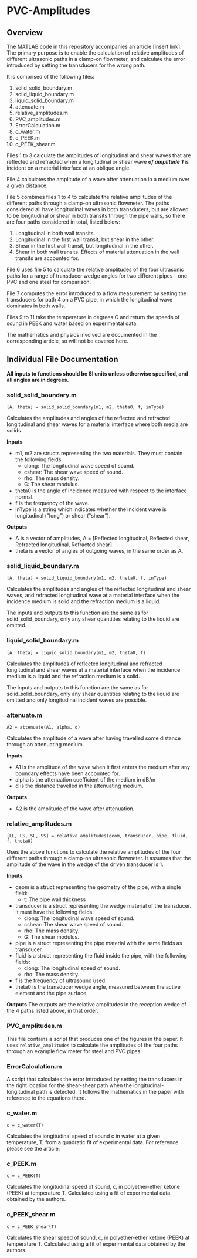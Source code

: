 # PVC-Amplitudes

## Overview

The MATLAB code in this repository accompanies an article [insert link]. The primary purpose is to enable the calculation of relative amplitudes of different ultrasonic paths in a clamp-on flowmeter, and 
calculate the error introduced by setting the transducers for the wrong path.

It is comprised of the following files:
1. solid_solid_boundary.m
2. solid_liquid_boundary.m
3. liquid_solid_boundary.m
4. attenuate.m
5. relative_amplitudes.m
6. PVC_amplitudes.m
7. ErrorCalculation.m
9. c_water.m
10. c_PEEK.m
11. c_PEEK_shear.m

Files 1 to 3 calculate the amplitudes of longitudinal and shear waves that are reflected and refracted when a longitudinal or shear wave ***of amplitude 1*** is incident on a material interface at an oblique angle. 

File 4 calculates the amplitude of a wave after attenuation in a medium over a given distance.

File 5 combines files 1 to 4 to calculate the relative amplitudes of the different paths through a clamp-on ultrasonic flowmeter. The paths considered all have longitudinal waves in both transducers, 
but are allowed to be longitudinal or shear in both transits through the pipe walls, so there are four paths considered in total, listed below:
1. Longitudinal in both wall transits.
2. Longitudinal in the first wall transit, but shear in the other.
3. Shear in the first wall transit, but longitudinal in the other.
4. Shear in both wall transits.
Effects of material attenuation in the wall transits are accounted for.

File 6 uses file 5 to calculate the relative amplitudes of the four ultrasonic paths for a range of transducer wedge angles for two different pipes - one PVC and one steel for comparison.

File 7 computes the error introduced to a flow measurement by setting the transducers for path 4 on a PVC pipe, in which the longitudinal wave dominates in both walls.

Files 9 to 11 take the temperature in degrees C and return the speeds of sound in PEEK and water based on experimental data.

The mathematics and physics involved are documented in the corresponding article, so will not be covered here.

## Individual File Documentation

**All inputs to functions should be SI units unless otherwise specified, and all angles are in degrees.**

### solid_solid_boundary.m

`[A, theta] = solid_solid_boundary(m1, m2, theta0, f, inType)`

Calculates the amplitudes and angles of the reflected and refracted longitudinal and shear waves for a material interface where both media are solids.

**Inputs**
- m1, m2 are structs representing the two materials. They must contain the following fields:
   - clong: The longitudinal wave speed of sound.
   - cshear: The shear wave speed of sound.
   - rho: The mass density.
   - G: The shear modulus.
- theta0 is the angle of incidence measured with respect to the interface normal.
- f is the frequency of the wave.
- inType is a string which indicates whether the incident wave is longitudinal ("long") or shear ("shear").

**Outputs**
- A is a vector of amplitudes, A = [Reflected longitudinal, Reflected shear, Refracted longitudinal, Refracted shear].
- theta is a vector of angles of outgoing waves, in the same order as A.

### solid_liquid_boundary.m

`[A, theta] = solid_liquid_boundary(m1, m2, theta0, f, inType)`

Calculates the amplitudes and angles of the reflected longitudinal and shear waves, and refracted longitudinal wave at a material interface when the incidence medium is solid and the refraction medium is a liquid.

The inputs and outputs to this function are the same as for solid_solid_boundary, only any shear quantities relating to the liquid are omitted.

### liquid_solid_boundary.m

`[A, theta] = liquid_solid_boundary(m1, m2, theta0, f)`

Calculates the amplitudes of reflected longitudinal and refracted longitudinal and shear waves at a material interface when the incidence medium is a liquid and the refraction medium is a solid.

The inputs and outputs to this function are the same as for solid_solid_boundary, only any shear quantities relating to the liquid are omitted and only longitudinal incident waves are possible.

### attenuate.m

`A2 = attenuate(A1, alpha, d)`

Calculates the amplitude of a wave after having travelled some distance through an attenuating medium.

**Inputs**
- A1 is the amplitude of the wave when it first enters the medium after any boundary effects have been accounted for.
- alpha is the attenuation coefficient of the medium in dB/m
- d is the distance travelled in the attenuating medium.

**Outputs**
- A2 is the amplitude of the wave after attenuation.

### relative_amplitudes.m

`[LL, LS, SL, SS] = relative_amplitudes(geom, transducer, pipe, fluid, f, theta0)`

Uses the above functions to calculate the relative amplitudes of the four different paths through a clamp-on ultrasonic flowmeter. It assumes that the amplitude of the wave in the wedge of the driven transducer is 1.

**Inputs**
- geom is a struct representing the geometry of the pipe, with a single field:
   - t: The pipe wall thickness
- transducer is a struct representing the wedge material of the transducer. It must have the following fields:
   - clong: The longitudinal wave speed of sound.
   - cshear: The shear wave speed of sound.
   - rho: The mass density.
   - G: The shear modulus.
- pipe is a struct representing the pipe material with the same fields as transducer.
- fluid is a struct representing the fluid inside the pipe, with the following fields:
   - clong: The longitudinal speed of sound.
   - rho: The mass density.
- f is the frequency of ultrasound used.
- theta0 is the transducer wedge angle, measured between the active element and the pipe surface.

**Outputs**
The outputs are the relative amplitudes in the reception wedge of the 4 paths listed above, in that order.

### PVC_amplitudes.m

This file contains a script that produces one of the figures in the paper. It uses `relative_amplitudes` to calculate the amplitudes of the four paths through an example flow meter for steel and PVC pipes.

### ErrorCalculation.m

A script that calculates the error introduced by setting the transducers in the right location for the shear-shear path when the longitudinal-longitudinal path is detected. It follows the mathematics in the paper with reference to the equations there.

### c_water.m

`c = c_water(T)`

Calculates the longitudinal speed of sound c in water at a given temperature, T, from a quadratic fit of experimental data. For reference please see the article.

### c_PEEK.m

`c = c_PEEK(T)`

Calculates the longitudinal speed of sound, c, in polyether-ether ketone (PEEK) at temperature T. Calculated using a fit of experimental data obtained by the authors.

### c_PEEK_shear.m

`c = c_PEEK_shear(T)`

Calculates the shear speed of sound, c, in polyether-ether ketone (PEEK) at temperature T. Calculated using a fit of experimental data obtained by the authors.

